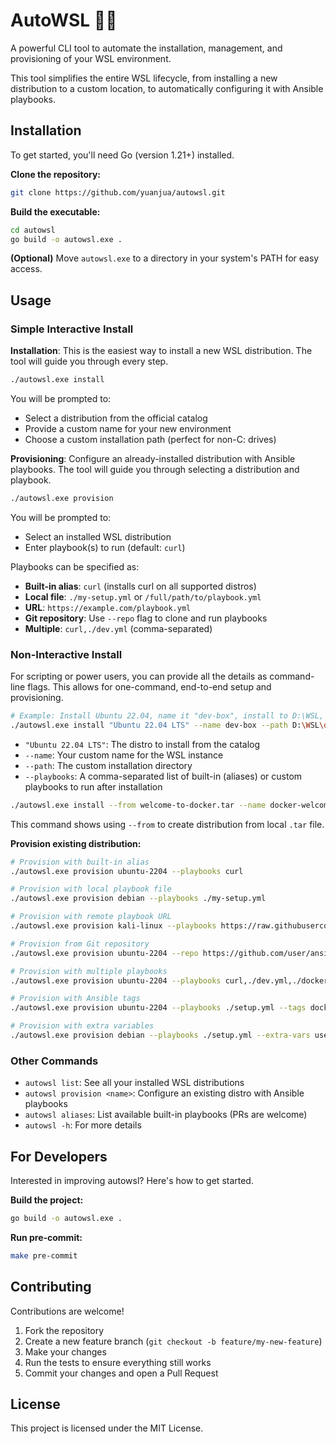 # AutoWSL 🐧✨

A powerful CLI tool to automate the installation, management, and provisioning of your WSL environment.

This tool simplifies the entire WSL lifecycle, from installing a new distribution to a custom location, to automatically configuring it with Ansible playbooks.

## Installation

To get started, you'll need Go (version 1.21+) installed.

**Clone the repository:**

```bash
git clone https://github.com/yuanjua/autowsl.git
```

**Build the executable:**

```bash
cd autowsl
go build -o autowsl.exe .
```

**(Optional)** Move `autowsl.exe` to a directory in your system's PATH for easy access.

## Usage

### Simple Interactive Install

**Installation**: This is the easiest way to install a new WSL distribution. The tool will guide you through every step.

```bash
./autowsl.exe install
```

You will be prompted to:
- Select a distribution from the official catalog
- Provide a custom name for your new environment
- Choose a custom installation path (perfect for non-C: drives)

**Provisioning**: Configure an already-installed distribution with Ansible playbooks. The tool will guide you through selecting a distribution and playbook.

```bash
./autowsl.exe provision
```

You will be prompted to:
- Select an installed WSL distribution
- Enter playbook(s) to run (default: `curl`)

Playbooks can be specified as:
- **Built-in alias**: `curl` (installs curl on all supported distros)
- **Local file**: `./my-setup.yml` or `/full/path/to/playbook.yml`
- **URL**: `https://example.com/playbook.yml`
- **Git repository**: Use `--repo` flag to clone and run playbooks
- **Multiple**: `curl,./dev.yml` (comma-separated)

### Non-Interactive Install

For scripting or power users, you can provide all the details as command-line flags. This allows for one-command, end-to-end setup and provisioning.

```bash
# Example: Install Ubuntu 22.04, name it "dev-box", install to D:\WSL, and run the 'curl' playbook
./autowsl.exe install "Ubuntu 22.04 LTS" --name dev-box --path D:\WSL\dev --playbooks curl
```

- `"Ubuntu 22.04 LTS"`: The distro to install from the catalog
- `--name`: Your custom name for the WSL instance
- `--path`: The custom installation directory
- `--playbooks`: A comma-separated list of built-in (aliases) or custom playbooks to run after installation

```bash
./autowsl.exe install --from welcome-to-docker.tar --name docker-welcome --path ./wsl-distros/docker-test
```
This command shows using `--from` to create distribution from local `.tar` file.

**Provision existing distribution:**

```bash
# Provision with built-in alias
./autowsl.exe provision ubuntu-2204 --playbooks curl

# Provision with local playbook file
./autowsl.exe provision debian --playbooks ./my-setup.yml

# Provision with remote playbook URL
./autowsl.exe provision kali-linux --playbooks https://raw.githubusercontent.com/user/repo/main/setup.yml

# Provision from Git repository
./autowsl.exe provision ubuntu-2204 --repo https://github.com/user/ansible-playbooks

# Provision with multiple playbooks
./autowsl.exe provision ubuntu-2204 --playbooks curl,./dev.yml,./docker.yml

# Provision with Ansible tags
./autowsl.exe provision ubuntu-2204 --playbooks ./setup.yml --tags docker,nodejs

# Provision with extra variables
./autowsl.exe provision debian --playbooks ./setup.yml --extra-vars user=john --extra-vars env=dev
```

### Other Commands

- `autowsl list`: See all your installed WSL distributions
- `autowsl provision <name>`: Configure an existing distro with Ansible playbooks
- `autowsl aliases`: List available built-in playbooks (PRs are welcome)
- `autowsl -h`: For more details

## For Developers

Interested in improving autowsl? Here's how to get started.

**Build the project:**

```bash
go build -o autowsl.exe .
```

**Run pre-commit:**

```bash
make pre-commit
```

## Contributing

Contributions are welcome!

1. Fork the repository
2. Create a new feature branch (`git checkout -b feature/my-new-feature`)
3. Make your changes
4. Run the tests to ensure everything still works
5. Commit your changes and open a Pull Request

## License

This project is licensed under the MIT License.
